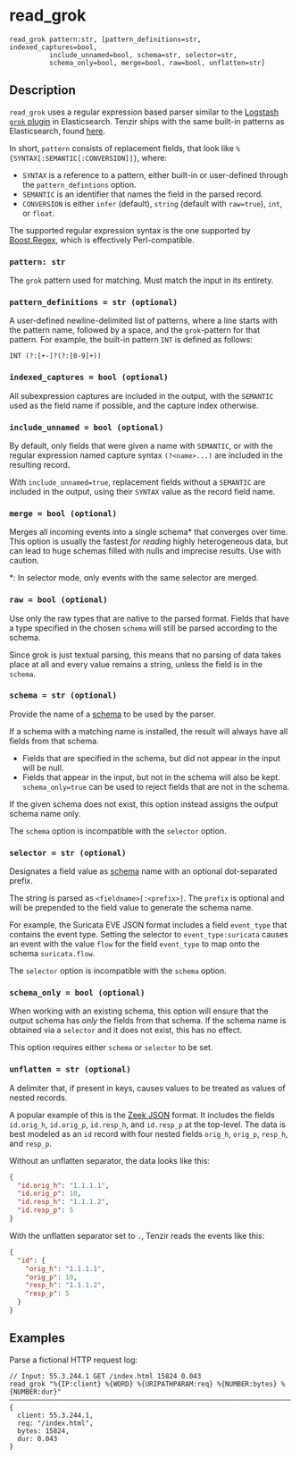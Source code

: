 # read_grok

```tql
read_grok pattern:str, [pattern_definitions=str, indexed_captures=bool,
          include_unnamed=bool, schema=str, selector=str,
          schema_only=bool, merge=bool, raw=bool, unflatten=str]
```

## Description

`read_grok` uses a regular expression based parser similar to the
[Logstash `grok` plugin](https://www.elastic.co/guide/en/logstash/current/plugins-filters-grok.html)
in Elasticsearch. Tenzir ships with the same built-in patterns as Elasticsearch,
found [here](https://github.com/logstash-plugins/logstash-patterns-core/tree/main/patterns/ecs-v1).

In short, `pattern` consists of replacement fields, that look like
`%{SYNTAX[:SEMANTIC[:CONVERSION]]}`, where:
- `SYNTAX` is a reference to a pattern, either built-in or user-defined
    through the `pattern_defintions` option.
- `SEMANTIC` is an identifier that names the field in the parsed record.
- `CONVERSION` is either `infer` (default), `string` (default with
    `raw=true`), `int`, or `float`.

The supported regular expression syntax is the one supported by
[Boost.Regex](https://www.boost.org/doc/libs/1_81_0/libs/regex/doc/html/boost_regex/syntax/perl_syntax.html),
which is effectively Perl-compatible.

### `pattern: str`

The `grok` pattern used for matching. Must match the input in its entirety.

### `pattern_definitions = str (optional)`

A user-defined newline-delimited list of patterns, where a line starts
with the pattern name, followed by a space, and the `grok`-pattern for that
pattern. For example, the built-in pattern `INT` is defined as follows:

```
INT (?:[+-]?(?:[0-9]+))
```

### `indexed_captures = bool (optional)`

All subexpression captures are included in the output, with the `SEMANTIC` used
as the field name if possible, and the capture index otherwise.

### `include_unnamed = bool (optional)`

By default, only fields that were given a name with `SEMANTIC`, or with
the regular expression named capture syntax `(?<name>...)` are included
in the resulting record.

With `include_unnamed=true`, replacement fields without a `SEMANTIC` are included
in the output, using their `SYNTAX` value as the record field name.

### `merge = bool (optional)`

Merges all incoming events into a single schema\* that converges over time. This
option is usually the fastest *for reading* highly heterogeneous data, but can lead
to huge schemas filled with nulls and imprecise results. Use with caution.

\*: In selector mode, only events with the same selector are merged.

### `raw = bool (optional)`

Use only the raw types that are native to the parsed format. Fields that have a type
specified in the chosen `schema` will still be parsed according to the schema.

Since grok is just textual parsing, this means that no parsing of data takes place at all
and every value remains a string, unless the field is in the `schema`.

### `schema = str (optional)`

Provide the name of a [schema](../../data-model/schemas.md) to be used by the
parser.

If a schema with a matching name is installed, the result will always have
all fields from that schema.
* Fields that are specified in the schema, but did not appear in the input will be null.
* Fields that appear in the input, but not in the schema will also be kept. `schema_only=true`
can be used to reject fields that are not in the schema.

If the given schema does not exist, this option instead assigns the output schema name only.

The `schema` option is incompatible with the `selector` option.

### `selector = str (optional)`

Designates a field value as [schema](../../data-model/schemas.md) name with an
optional dot-separated prefix.

The string is parsed as `<fieldname>[:<prefix>]`. The `prefix` is optional and
will be prepended to the field value to generate the schema name.

For example, the Suricata EVE JSON format includes a field
`event_type` that contains the event type. Setting the selector to
`event_type:suricata` causes an event with the value `flow` for the field
`event_type` to map onto the schema `suricata.flow`.

The `selector` option is incompatible with the `schema` option.

### `schema_only = bool (optional)`

When working with an existing schema, this option will ensure that the output
schema has *only* the fields from that schema. If the schema name is obtained via a `selector`
and it does not exist, this has no effect.

This option requires either `schema` or `selector` to be set.

### `unflatten = str (optional)`

A delimiter that, if present in keys, causes values to be treated as values of
nested records.

A popular example of this is the [Zeek JSON](read_zeek_json.md) format. It includes
the fields `id.orig_h`, `id.orig_p`, `id.resp_h`, and `id.resp_p` at the
top-level. The data is best modeled as an `id` record with four nested fields
`orig_h`, `orig_p`, `resp_h`, and `resp_p`.

Without an unflatten separator, the data looks like this:

```json title="Without unflattening"
{
  "id.orig_h": "1.1.1.1",
  "id.orig_p": 10,
  "id.resp_h": "1.1.1.2",
  "id.resp_p": 5
}
```

With the unflatten separator set to `.`, Tenzir reads the events like this:

```json title="With 'unflatten'"
{
  "id": {
    "orig_h": "1.1.1.1",
    "orig_p": 10,
    "resp_h": "1.1.1.2",
    "resp_p": 5
  }
}
```

## Examples

Parse a fictional HTTP request log:

```tql
// Input: 55.3.244.1 GET /index.html 15824 0.043
read_grok "%{IP:client} %{WORD} %{URIPATHPARAM:req} %{NUMBER:bytes} %{NUMBER:dur}"
――――――――――――――――――――――――――――――――――――――――――――――――――――――――――――――――――――――――――――――――――
{
  client: 55.3.244.1,
  req: "/index.html",
  bytes: 15824,
  dur: 0.043
}
```
